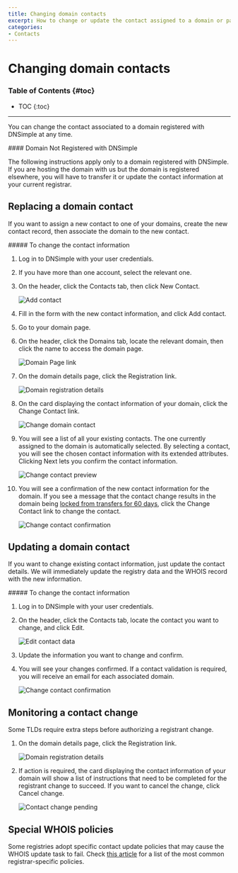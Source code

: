 ```yaml
---
title: Changing domain contacts
excerpt: How to change or update the contact assigned to a domain or part of its data.
categories:
- Contacts
---
```


# Changing domain contacts

### Table of Contents {#toc}

* TOC
{:toc}

---

You can change the contact associated to a domain registered with DNSimple at any time.

<note>
#### Domain Not Registered with DNSimple

The following instructions apply only to a domain registered with DNSimple. If you are hosting the domain with us but the domain is registered elsewhere, you will have to transfer it or update the contact information at your current registrar.
</note>

## Replacing a domain contact

If you want to assign a new contact to one of your domains, create the new contact record, then associate the domain to the new contact.

<div class="section-steps" markdown="1">
##### To change the contact information

1.  Log in to DNSimple with your user credentials.
1.  If you have more than one account, select the relevant one.
1.  On the header, click the <label>Contacts</label> tab, then click <label>New Contact</label>.

    ![Add contact](/files/change-contact-1.png)

1.  Fill in the form with the new contact information, and click <label>Add contact</label>.
1.  Go to your domain page.
1.  On the header, click the <label>Domains</label> tab, locate the relevant domain, then click the name to access the domain page.

    ![Domain Page link](/files/domains-domain-link.png)

1.  On the domain details page, click the <label>Registration</label> link.

    ![Domain registration details](/files/domain-registration-details.png)

1.  On the card displaying the contact information of your domain, click the <label>Change Contact</label> link.

    ![Change domain contact](/files/change-contacts.png)

1.  You will see a list of all your existing contacts. The one currently assigned to the domain is automatically selected. By selecting a contact, you will see the chosen contact information with its extended attributes. Clicking <label>Next</label> lets you confirm the contact information.

    ![Change contact preview](/files/change-contact-preview.png)

1.  You will see a confirmation of the new contact information for the domain. If you see a message that the contact change results in the domain being [locked from transfers for 60 days](/articles/icann-60-day-lock-registrant-change/), click the <label>Change Contact</label> link to change the contact.

    ![Change contact confirmation](/files/change-contact-confirmation.png)

</div>



## Updating a domain contact

If you want to change existing contact information, just update the contact details. We will immediately update the registry data and the WHOIS record with the new information.

<div class="section-steps" markdown="1">
##### To change the contact information

1.  Log in to DNSimple with your user credentials.
1.  On the header, click the <label>Contacts</label> tab, locate the contact you want to change, and click <label>Edit</label>.

    ![Edit contact data](/files/edit-existing-contact-1.png)

1.  Update the information you want to change and confirm.
1.  You will see your changes confirmed. If a contact validation is required, you will receive an email for each associated domain.

    ![Change contact confirmation](/files/contact-change-confirmation.png)

</div>


## Monitoring a contact change

Some TLDs require extra steps before authorizing a registrant change.

1.  On the domain details page, click the <label>Registration</label> link.

    ![Domain registration details](/files/domain-registration-details.png)

1.  If action is required, the card displaying the contact information of your domain will show a list of instructions that need to be completed for the registrant change to succeed. If you want to cancel the change, click <label>Cancel change</label>.

    ![Contact change pending](/files/contact-change-monitor.png)


## Special WHOIS policies

Some registries adopt specific contact update policies that may cause the WHOIS update task to fail. Check [this article](/articles/changing-whois-contact) for a list of the most common registrar-specific policies.
